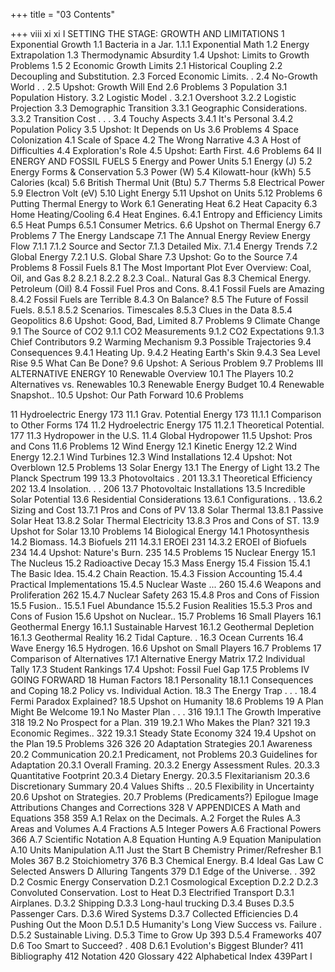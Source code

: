 +++
title = "03 Contents"

+++
viii
xi
xi
I SETTING THE STAGE: GROWTH AND LIMITATIONS
1 Exponential Growth
1.1
Bacteria in a Jar.
1.1.1 Exponential Math
1.2 Energy Extrapolation
1.3 Thermodynamic Absurdity 1.4 Upshot: Limits to Growth
Problems
1.5
2 Economic Growth Limits
2.1 Historical Coupling
2.2 Decoupling and Substitution. 2.3 Forced Economic Limits. .
2.4 No-Growth World . . 2.5 Upshot: Growth Will End
2.6 Problems
3 Population
3.1 Population History.
3.2 Logistic Model .
3.2.1 Overshoot
3.2.2 Logistic Projection
3.3 Demographic Transition
3.3.1
Geographic Considerations.
3.3.2 Transition Cost . . .
3.4 Touchy Aspects
3.4.1 It's Personal
3.4.2 Population Policy
3.5 Upshot: It Depends on Us
3.6 Problems
4 Space Colonization
4.1 Scale of Space
4.2 The Wrong Narrative
4.3 A Host of Difficulties
4.4 Exploration's Role
4.5 Upshot: Earth First.
4.6 Problems
64
II ENERGY AND FOSSIL FUELS
5 Energy and Power Units
5.1 Energy (J)
5.2 Energy Forms & Conservation
5.3 Power (W)
5.4 Kilowatt-hour (kWh)
5.5 Calories (kcal)
5.6 British Thermal Unit (Btu)
5.7 Therms
5.8 Electrical Power
5.9 Electron Volt (eV)
5.10 Light Energy
5.11 Upshot on Units
5.12 Problems
6 Putting Thermal Energy to Work
6.1 Generating Heat
6.2 Heat Capacity
6.3 Home Heating/Cooling
6.4 Heat Engines.
6.4.1 Entropy and Efficiency Limits
6.5 Heat Pumps
6.5.1 Consumer Metrics.
6.6 Upshot on Thermal Energy 6.7
Problems
7 The Energy Landscape
7.1 The Annual Energy Review
Energy Flow
7.1.1
7.1.2
Source and Sector
7.1.3
Detailed Mix.
7.1.4
Energy Trends
7.2 Global Energy
7.2.1 U.S. Global Share
7.3 Upshot: Go to the Source
7.4 Problems
8 Fossil Fuels
8.1 The Most Important Plot Ever
Overview: Coal, Oil, and Gas
8.2
8.2.1
8.2.2
8.2.3
Coal..
Natural Gas
8.3 Chemical Energy.
Petroleum (Oil)
8.4 Fossil Fuel Pros and Cons.
8.4.1
Fossil Fuels are Amazing
8.4.2 Fossil Fuels are Terrible
8.4.3
On Balance?
8.5 The Future of Fossil Fuels.
8.5.1
8.5.2
Scenarios.
Timescales
8.5.3 Clues in the Data
8.5.4 Geopolitics
8.6 Upshot: Good, Bad, Limited
8.7 Problems
9 Climate Change
9.1 The Source of CO2
9.1.1
CO2 Measurements
9.1.2
CO2 Expectations
9.1.3
Chief Contributors
9.2 Warming Mechanism
9.3 Possible Trajectories
9.4 Consequences
9.4.1 Heating Up.
9.4.2 Heating Earth's Skin 9.4.3 Sea Level Rise
9.5 What Can Be Done?
9.6 Upshot: A Serious Problem
9.7 Problems
III ALTERNATIVE ENERGY
10 Renewable Overview
10.1 The Players
10.2 Alternatives vs. Renewables 10.3 Renewable Energy Budget 10.4 Renewable Snapshot..
10.5 Upshot: Our Path Forward
10.6 Problems

11 Hydroelectric Energy
173
11.1 Grav. Potential Energy
173
11.1.1 Comparison to Other Forms
174
11.2 Hydroelectric Energy
175
11.2.1 Theoretical Potential.
177
11.3 Hydropower in the U.S.
11.4 Global Hydropower
11.5 Upshot: Pros and Cons 11.6 Problems
12 Wind Energy
12.1 Kinetic Energy
12.2 Wind Energy
12.2.1 Wind Turbines
12.3 Wind Installations
12.4 Upshot: Not Overblown 12.5 Problems
13 Solar Energy
13.1 The Energy of Light
13.2 The Planck Spectrum
199
13.3 Photovoltaics .
201
13.3.1 Theoretical Efficiency
202
13.4 Insolation. . .
206
13.7 Photovoltaic Installations
13.5 Incredible Solar Potential
13.6 Residential Considerations
13.6.1 Configurations. . 13.6.2 Sizing and Cost
13.7.1 Pros and Cons of PV
13.8 Solar Thermal
13.8.1 Passive Solar Heat
13.8.2 Solar Thermal Electricity
13.8.3 Pros and Cons of ST.
13.9 Upshot for Solar 13.10 Problems
14 Biological Energy
14.1 Photosynthesis
14.2 Biomass.
14.3 Biofuels
211
14.3.1 EROEI
231
14.3.2 EROEI of Biofuels
234
14.4 Upshot: Nature's Burn.
235
14.5 Problems
15 Nuclear Energy
15.1 The Nucleus
15.2 Radioactive Decay
15.3 Mass Energy
15.4 Fission
15.4.1 The Basic Idea.
15.4.2 Chain Reaction.
15.4.3 Fission Accounting
15.4.4 Practical Implementations
15.4.5 Nuclear Waste ...
260
15.4.6 Weapons and Proliferation
262
15.4.7 Nuclear Safety
263
15.4.8 Pros and Cons of Fission
15.5 Fusion..
15.5.1 Fuel Abundance
15.5.2 Fusion Realities
15.5.3 Pros and Cons of Fusion
15.6 Upshot on Nuclear..
15.7 Problems
16 Small Players
16.1 Geothermal Energy
16.1.1 Sustainable Harvest
16.1.2 Geothermal Depletion
16.1.3 Geothermal Reality
16.2 Tidal Capture. .
16.3 Ocean Currents
16.4 Wave Energy
16.5 Hydrogen.
16.6 Upshot on Small Players 16.7 Problems
17 Comparison of Alternatives
17.1 Alternative Energy Matrix
17.2 Individual Tally
17.3 Student Rankings
17.4 Upshot: Fossil Fuel Gap
17.5 Problems
IV GOING FORWARD
18 Human Factors
18.1 Personality
18.1.1 Consequences and Coping
18.2 Policy vs. Individual Action.
18.3 The Energy Trap . . .
18.4 Fermi Paradox Explained? 18.5 Upshot on Humanity
18.6 Problems
19 A Plan Might Be Welcome
19.1 No Master Plan . . .
316
19.1.1 The Growth Imperative
318
19.2 No Prospect for a Plan.
319
19.2.1 Who Makes the Plan?
321
19.3 Economic Regimes..
322
19.3.1 Steady State Economy
324
19.4 Upshot on the Plan 19.5 Problems
326
326
20 Adaptation Strategies
20.1 Awareness
20.2 Communication
20.2.1 Predicament, not Problems
20.3 Guidelines for Adaptation
20.3.1 Overall Framing.
20.3.2 Energy Assessment Rules. 20.3.3 Quantitative Footprint 20.3.4 Dietary Energy.
20.3.5 Flexitarianism
20.3.6 Discretionary Summary
20.4 Values Shifts ..
20.5 Flexibility in Uncertainty
20.6 Upshot on Strategies.
20.7 Problems (Predicaments?)
Epilogue
Image Attributions
Changes and Corrections
328
V APPENDICES
A Math and Equations
358
359
A.1 Relax on the Decimals.
A.2 Forget the Rules
A.3 Areas and Volumes
A.4 Fractions
A.5 Integer Powers
A.6 Fractional Powers
366
A.7 Scientific Notation
A.8 Equation Hunting
A.9 Equation Manipulation A.10 Units Manipulation
A.11 Just the Start
B Chemistry Primer/Refresher
B.1
Moles
367
B.2 Stoichiometry
376
B.3 Chemical Energy.
B.4 Ideal Gas Law
C Selected Answers
D Alluring Tangents
379
D.1 Edge of the Universe.
. 392
D.2 Cosmic Energy Conservation
D.2.1 Cosmological Exception
D.2.2
D.2.3
Convoluted Conservation.
Lost to Heat
D.3 Electrified Transport
D.3.1 Airplanes.
D.3.2 Shipping
D.3.3 Long-haul trucking
D.3.4 Buses
D.3.5 Passenger Cars.
D.3.6 Wired Systems
D.3.7
Collected Efficiencies
D.4 Pushing Out the Moon
D.5.1
D.5 Humanity's Long View
Success vs. Failure . D.5.2 Sustainable Living. D.5.3 Time to Grow Up
393
D.5.4 Frameworks
407
D.6 Too Smart to Succeed? .
408
D.6.1 Evolution's Biggest Blunder?
411
Bibliography
412
Notation
420
Glossary
422
Alphabetical Index
439Part I

